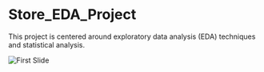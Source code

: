 # Store_EDA_Project

This project is centered around exploratory data analysis (EDA) techniques and statistical analysis.


![First Slide](./images/Fron_Slide.jpeg)
